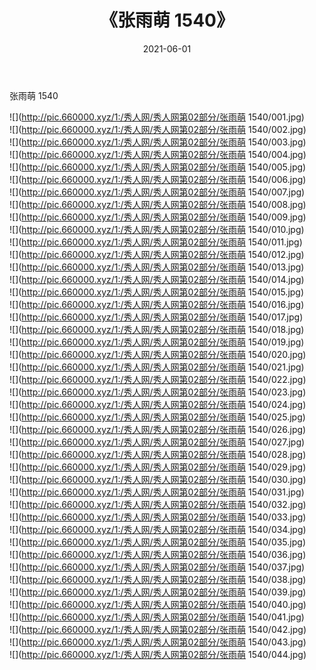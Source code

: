 ﻿---
layout: post
title:  《张雨萌 1540》
date:   2021-06-01
img: http://pic.660000.xyz/1:/秀人网/秀人网第02部分/张雨萌 1540/000.jpg
categories: [美女, 清纯, 唯美]
---

张雨萌 1540

  ![](http://pic.660000.xyz/1:/秀人网/秀人网第02部分/张雨萌 1540/001.jpg) <br> ![](http://pic.660000.xyz/1:/秀人网/秀人网第02部分/张雨萌 1540/002.jpg) <br> ![](http://pic.660000.xyz/1:/秀人网/秀人网第02部分/张雨萌 1540/003.jpg) <br> ![](http://pic.660000.xyz/1:/秀人网/秀人网第02部分/张雨萌 1540/004.jpg) <br> ![](http://pic.660000.xyz/1:/秀人网/秀人网第02部分/张雨萌 1540/005.jpg) <br> ![](http://pic.660000.xyz/1:/秀人网/秀人网第02部分/张雨萌 1540/006.jpg) <br> ![](http://pic.660000.xyz/1:/秀人网/秀人网第02部分/张雨萌 1540/007.jpg) <br> ![](http://pic.660000.xyz/1:/秀人网/秀人网第02部分/张雨萌 1540/008.jpg) <br> ![](http://pic.660000.xyz/1:/秀人网/秀人网第02部分/张雨萌 1540/009.jpg) <br> ![](http://pic.660000.xyz/1:/秀人网/秀人网第02部分/张雨萌 1540/010.jpg) <br> ![](http://pic.660000.xyz/1:/秀人网/秀人网第02部分/张雨萌 1540/011.jpg) <br> ![](http://pic.660000.xyz/1:/秀人网/秀人网第02部分/张雨萌 1540/012.jpg) <br> ![](http://pic.660000.xyz/1:/秀人网/秀人网第02部分/张雨萌 1540/013.jpg) <br> ![](http://pic.660000.xyz/1:/秀人网/秀人网第02部分/张雨萌 1540/014.jpg) <br> ![](http://pic.660000.xyz/1:/秀人网/秀人网第02部分/张雨萌 1540/015.jpg) <br> ![](http://pic.660000.xyz/1:/秀人网/秀人网第02部分/张雨萌 1540/016.jpg) <br> ![](http://pic.660000.xyz/1:/秀人网/秀人网第02部分/张雨萌 1540/017.jpg) <br> ![](http://pic.660000.xyz/1:/秀人网/秀人网第02部分/张雨萌 1540/018.jpg) <br> ![](http://pic.660000.xyz/1:/秀人网/秀人网第02部分/张雨萌 1540/019.jpg) <br> ![](http://pic.660000.xyz/1:/秀人网/秀人网第02部分/张雨萌 1540/020.jpg) <br> ![](http://pic.660000.xyz/1:/秀人网/秀人网第02部分/张雨萌 1540/021.jpg) <br> ![](http://pic.660000.xyz/1:/秀人网/秀人网第02部分/张雨萌 1540/022.jpg) <br> ![](http://pic.660000.xyz/1:/秀人网/秀人网第02部分/张雨萌 1540/023.jpg) <br> ![](http://pic.660000.xyz/1:/秀人网/秀人网第02部分/张雨萌 1540/024.jpg) <br> ![](http://pic.660000.xyz/1:/秀人网/秀人网第02部分/张雨萌 1540/025.jpg) <br> ![](http://pic.660000.xyz/1:/秀人网/秀人网第02部分/张雨萌 1540/026.jpg) <br> ![](http://pic.660000.xyz/1:/秀人网/秀人网第02部分/张雨萌 1540/027.jpg) <br> ![](http://pic.660000.xyz/1:/秀人网/秀人网第02部分/张雨萌 1540/028.jpg) <br> ![](http://pic.660000.xyz/1:/秀人网/秀人网第02部分/张雨萌 1540/029.jpg) <br> ![](http://pic.660000.xyz/1:/秀人网/秀人网第02部分/张雨萌 1540/030.jpg) <br> ![](http://pic.660000.xyz/1:/秀人网/秀人网第02部分/张雨萌 1540/031.jpg) <br> ![](http://pic.660000.xyz/1:/秀人网/秀人网第02部分/张雨萌 1540/032.jpg) <br> ![](http://pic.660000.xyz/1:/秀人网/秀人网第02部分/张雨萌 1540/033.jpg) <br> ![](http://pic.660000.xyz/1:/秀人网/秀人网第02部分/张雨萌 1540/034.jpg) <br> ![](http://pic.660000.xyz/1:/秀人网/秀人网第02部分/张雨萌 1540/035.jpg) <br> ![](http://pic.660000.xyz/1:/秀人网/秀人网第02部分/张雨萌 1540/036.jpg) <br> ![](http://pic.660000.xyz/1:/秀人网/秀人网第02部分/张雨萌 1540/037.jpg) <br> ![](http://pic.660000.xyz/1:/秀人网/秀人网第02部分/张雨萌 1540/038.jpg) <br> ![](http://pic.660000.xyz/1:/秀人网/秀人网第02部分/张雨萌 1540/039.jpg) <br> ![](http://pic.660000.xyz/1:/秀人网/秀人网第02部分/张雨萌 1540/040.jpg) <br> ![](http://pic.660000.xyz/1:/秀人网/秀人网第02部分/张雨萌 1540/041.jpg) <br> ![](http://pic.660000.xyz/1:/秀人网/秀人网第02部分/张雨萌 1540/042.jpg) <br> ![](http://pic.660000.xyz/1:/秀人网/秀人网第02部分/张雨萌 1540/043.jpg) <br> ![](http://pic.660000.xyz/1:/秀人网/秀人网第02部分/张雨萌 1540/044.jpg) <br>